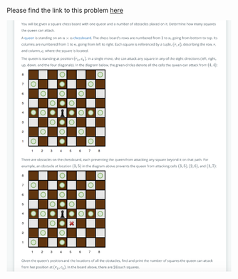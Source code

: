 Please find the link to this problem [here](https://www.hackerrank.com/challenges/queens-attack-2/problem)

![alt text](https://raw.githubusercontent.com/EdwinKato/HackerRankSolutions/master/src/QueensAttack2/queensAttack.png)
